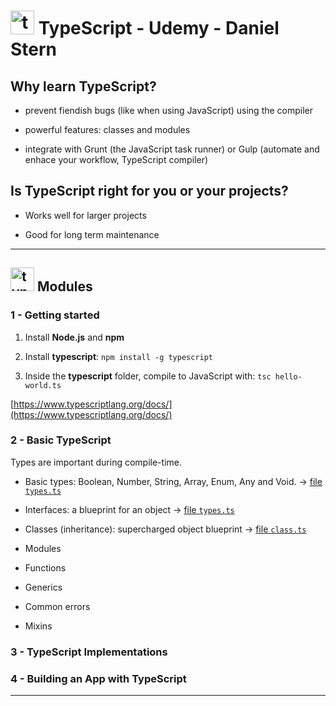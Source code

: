 # <img width="38" height="38" src="https://img.icons8.com/color/38/typescript.png" alt="typescript"/> TypeScript - Udemy - Daniel Stern

## Why learn TypeScript?

- prevent fiendish bugs (like when using JavaScript) using the compiler

- powerful features: classes and modules

- integrate with Grunt (the JavaScript task runner) or Gulp (automate and enhace your workflow, TypeScript compiler)

## Is TypeScript right for you or your projects?

- Works well for larger projects

- Good for long term maintenance

---

## <img width="38" height="38" src="https://img.icons8.com/color/38/typescript.png" alt="typescript"/> Modules

### 1 - Getting started

1. Install **Node.js** and **npm**

2. Install **typescript**: `npm install -g typescript`

3. Inside the **typescript** folder, compile to JavaScript with: `tsc hello-world.ts`

[https://www.typescriptlang.org/docs/](https://www.typescriptlang.org/docs/)

### 2 - Basic TypeScript

Types are important during compile-time.

- Basic types: Boolean, Number, String, Array, Enum, Any and Void. -> [file `types.ts`](https://github.com/eugenia1984/typescript/tree/main/ts_daniel_stern/typescript/types.ts)

- Interfaces: a blueprint for an object -> [file `types.ts`](https://github.com/eugenia1984/typescript/tree/main/ts_daniel_stern/typescript/types.ts)

- Classes (inheritance): supercharged object blueprint -> [file `class.ts`](https://github.com/eugenia1984/typescript/tree/main/ts_daniel_stern/typescript/class.ts)

- Modules

- Functions

- Generics

- Common errors

- Mixins

### 3 - TypeScript Implementations

### 4 - Building an App with TypeScript

---
